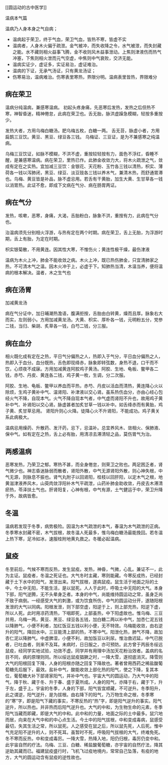 [[圆运动的古中医学]]

温病本气篇

温病乃人身本身之气自病；
- 温病起于荣卫，终于气血，荣卫气血，皆热不寒，皆虚不实
- 温病者，人身木火偏于疏泄。金气被冲，而失收降之令，水气被泄，而失封藏之能。水不藏则相火益事飞腾，金不收则风木益事泄动。上焦则津液伤而热气冲塞，下焦则相火泄而元气空虚，中焦则中气衰败，交济无能。
- 温病实证少，虚证多，实证易治，虚证难治。
- 温病的下证，无承气汤证，只有黄龙汤证；
- 伤寒易治，温病难治。伤寒表里寒热，界限分明。温病表里皆热，界限难分



## 病在荣卫


温病分纯温病，兼感寒温病。
初起头疼身痛，先恶寒后发热，发热之后但热不寒，神智昏迷，精神倦怠，此病在荣卫也。舌无胎，脉洪虚躁急模糊，轻按多重按少。

发热大者，方用乌梅白糖汤。肥乌梅五枚，白糖一两。
舌无苔，脉虚小者，方用扁鹊三豆饮。黄豆、黑豆、绿豆各三钱。
乌梅证、三豆证，是为不兼感寒之纯温病。

乌梅三豆饮证，如脉不模糊，不洪不虚，重按较轻按有力，面色不浮红，昏睡不醒，是兼感寒温病。病在荣卫，里热已作。此肺金收敛力大，将木火疏泄之气，敛成有定在之实热。宜加减三豆饮：金银花、天花粉、玉竹各三钱以清热，枳实、薄荷各一钱以泻肺闭，黑豆、绿豆、淡豆豉各三钱以养木气，兼清木热，而舒通胃滞也。乌梅、黄豆皆是补品，脉不虚忌用。若舌有干黄胎，加生大黄、生甘草各一钱以消胃热。此证不愈，即成下文病在气分、病在肠胃两证。


## 病在气分

发热，咳嗽，恶寒，身痛，大渴，舌胎粉白，脉象不洪，重按有力，此病在气分也。

治温病须先分别相火浮游，与热有定在两个时期。病在荣卫，舌上无胎，为浮游时期，舌上有胎，为定在时期。

枳实银菊散，不用黄连。因其性大寒，不惟伤火；黄连性极干燥，最伤津液

温病为木火上冲，肺金不能收敛之病。木火上冲，既已热伤肺金，只宜清肺家之热，不可清木气之温。因木火冲于上，必虚于下。知肺热当清，木温当养，便将温病的根本解决。温者，木之生气也

## 病在汤胃

加减黄龙汤

病在气分证中，加日晡潮热澹语，腹满拒按，舌胎由白转黄，燥而且厚。脉象右大而实，左则弱小。方用加减黄龙汤。大黄、枳实、厚朴各一钱，元明粉五分，党参二钱，当归、柴胡、炙草各一钱，白芍二钱，分三服。



## 病在血分

相火既化成有定在之热，平日气分偏热之人，热即入于气分，平日血分偏热之人，热即入于血分。血分既热，舌色即现绛赤，脉象即转弦数，身热不退，口干而不饮，心烦夜不成寐。方用加减黄连阿胶鸡子黄汤。阿胶、生地、龟板、鳖甲各二钱，赤芍、丹皮、黄连各二钱，鸡子黄一枚，生调，分二次服。

阿胶、生地、龟板、鳖甲以养血而平热，赤芍、丹皮以活血而清热，黄连降心火以除烦，生鸡子黄补中气、温肾阳、补津液以交心肾。虽系热伤血分，亦由心经心包经火气不降，自现本气。火气不降自现本气者，中气虚而肾阳不升也，故用鸡子黄补中气、补肾阳以交心肾。脉虚甚者加炙甘草一钱以补中。如舌绛赤而有黄胎，鸡子黄、炙甘草忌用。 肾阳升则心火降。徒降心火不升肾阳，不能成功。鸡子黄关系此病极大。


温病忌用燥药、升散药、发汗药，忌下，忌温补。总宜养风木、敛相火、保肺液、保中气。如有定在之热，舌上必有胎，用清凉去滞清轻之品，莫伤胃气为治。


## 两感温病






恶寒发热，乃荣卫之郁。寒热不甚，而全身倦怠，则荣卫之败也。两足困乏者，肾气微少也。神志昏迷脉弱而散者，肾阳外散，中气无源肾阳外散，则心神失根，中气无源，则脉息不振也。肾气丸附子以回肾阳，桂枝以回肝阳，以定木气之根，地黄滋津液养风木，山萸肉敛浮阳补木气平疏泄，山药补肺金助收敛，丹皮去木滞清瘀热，苓泽扶土气也。肝肾阳复，心神有根，中气有源，土气健运于中，荣卫升降于外，故病皆愈。




## 冬温

温病若发现于冬季，病势极险。因温为木气疏泄的本气，春温为木气疏泄的正病。冬季寒水封藏不密，木气拔根，故冬温人死最多，惟乌梅白糖汤最能挽回。若冬温上热下寒，足冷如冰，速服桂附地黄丸救之。冬暖必起温病。

## 鼠疫


冬至前后，气候不寒而反热，发生鼠疫。发热，神昏，气微，心乱。兼证不一，此为主证。鼠疫者，冬温之死证也。大气冬时主藏，寒则能藏。今寒反成热，已经封藏于土下水中的阳气，发泄出来。阳气拔根，遂病鼠疫。鼠生活于地面之际的土中，今土中无阳，不能生活，是以鼠死。人人于此时，呼吸土中无阳的大气。本身下部，阳气逆腾，无不头晕身乏者。本身的中气，尚能维持圆运动之常，虽身乏尚不致于病倒。一经感受大气的刺激，或为饮食所伤，中气的圆运动分开，遂随阳根发泄的大气以同病。阳根发泄，则下部空虚，阳逆于上，则上部充热，阳逆下虚，所以人死。此时用凉药清热，下咽即死，上部虽热，中下阳虚故也。惟乌梅、三豆并用，乌梅一两，黄豆、黑豆、绿豆各五钱，加白糖二两以补中气，加杏仁泥五钱以降肺气，小便不利者，加红饭豆五钱以利小便，无不特效。乌梅能收敛，由右逆升的阳气，降回水中。三豆能清上部的热，不寒中气。阳泄化热，肺气不降，故加杏仁泥以降肺气。中虚脾湿，小便不利，故加饭豆以利尿。惟治救迟延，中气已脱者，已吐血者，则来不及耳。未病时，日日服之，亦可预防。此方曾于丙辰冬绥远鼠疫，经同学实地试验，功效不虚。同学并有用理中汤加天花粉治效者。盖病的名目不同，病的原理则同。所以绥远鼠疫猖獗之时，一降大雪，遂彻底消灭。降雪则大气的阳根回复下降，人身的阳根亦随之回复下降故也。著者曾用西药之稀盐酸葡萄糖先后服下，最效。盐补中气，酸能收敛上部化热的阳气，使之下降，复其本位，葡萄糖大补下部肾家阳气，并补中气也。宇宙大气的圆运动，乃大气中的阳气，降于秋、藏于冬、升于春、盛于夏所成。人身的阳气，亦降于右，藏于下，升于左，盛于上。宇宙的冬季，人身的下部，阳气皆宜顺藏，不可逆升。冬季阳升，此之谓逆，阳气逆升，是为拔根。由右降下的阳气，乃万物生命之根，冬季寒的“寒”字，即是阳气下藏的事实，不寒反热的“热”字，即是阳气逆升的事实。阳气逆升，所以热也。并非热而后阳气逆升也。大气的中和，为生物生命的元素，冬季阳气当藏而即藏，即是大气的中和。此中和的力量，地面之际的土中最多。鼠穴地而居，向来在大气中和的中心点生活。今土中的阳气拔根，中和变成毒病，鼠感受最切，失其生活之常，所以鼠死。人之感受在鼠之后，所以鼠先死，人后死。惟中气充足阳不逆升的人，则不死耳。虽暂时不死，呼吸阳气拔根的大气，终难免死。冬不寒而反热，中和变成毒厉。一降大雪，热降入地，阳仍归根，毒厉仍变中和。此宇宙自然的疗法。乌梅、三豆、白糖、稀盐酸葡萄糖，亦宇宙的自然疗法，降其逆助其藏而已。福建鼠疫盛行时，飞机飞过疫地境内，常常自己坠落，有疫的地方，大气的圆运动含有鼠疫的逆性故也。


















